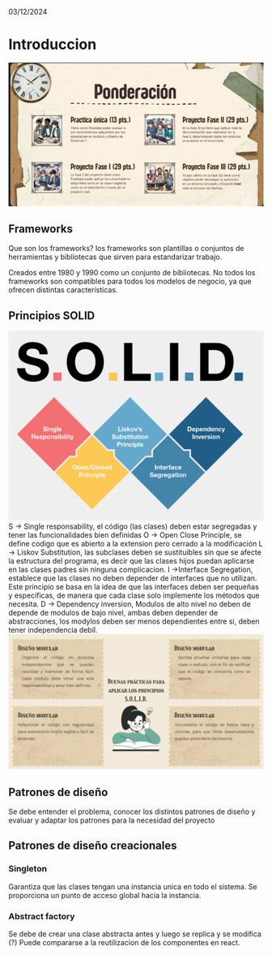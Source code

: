 03/12/2024
# Introduccion
![](./assets/PonderacionLab.png)

## Frameworks
Que son los frameworks? los frameworks son plantillas o conjuntos de herramientas y bibliotecas que sirven para estandarizar trabajo.

Creados entre 1980 y 1990 como un conjunto de bibliotecas.
No todos los frameworks son compatibles para todos los modelos de negocio, ya que ofrecen distintas caracteristicas.

## Principios SOLID 
![](./assets/SOLID.png)
S -> Single responsability, el código (las clases) deben estar segregadas y tener las funcionalidades bien definidas 
O -> Open Close Principle, se define codigo que es abierto a la extension pero cerrado a la modificación
L -> Liskov Substitution, las subclases deben se sustituibles sin que se afecte la estructura del programa, es decir que las clases hijos puedan aplicarse en las clases padres sin ninguna complicacion. 
I ->Interface Segregation, establece que las clases no deben depender de interfaces que no utilizan. 
Este principio se basa en la idea de que las interfaces deben ser pequeñas y específicas, de manera que cada clase solo implemente los métodos que necesita.
D -> Dependency inversion, Modulos de alto nivel no deben de depende de modulos de bajo nivel, ambas deben depender de abstracciones, los modylos deben ser menos dependientes entre si, deben tener independencia debil.
![](./assets/SOLID2.png)

## Patrones de diseño
Se debe entender el problema, conocer los distintos patrones de diseño y evaluar y adaptar los patrones para la necesidad del proyecto

## Patrones de diseño creacionales 
### Singleton
Garantiza que las clases tengan una instancia unica en todo el sistema. Se proporciona un punto de acceso global hacia la instancia. 
### Abstract factory
Se debe de crear una clase abstracta antes y luego se replica y se modifica (?) Puede compararse a la reutilizacion de los componentes en react.
